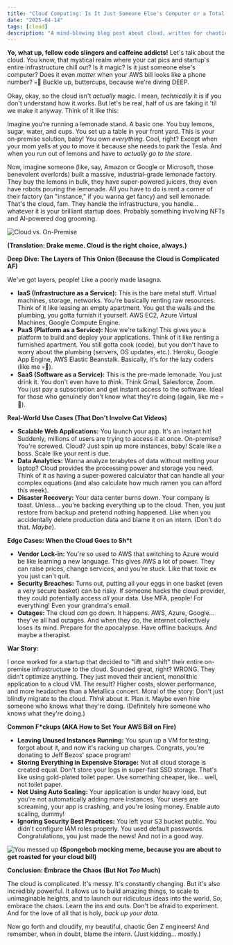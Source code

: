 ```yaml
---
title: "Cloud Computing: Is It Just Someone Else's Computer or a Total Existential Crisis?"
date: "2025-04-14"
tags: [cloud]
description: "A mind-blowing blog post about cloud, written for chaotic Gen Z engineers."
---
```


**Yo, what up, fellow code slingers and caffeine addicts!** Let's talk about the cloud. You know, that mystical realm where your cat pics and startup's entire infrastructure chill out? Is it magic? Is it just someone else's computer? Does it even *matter* when your AWS bill looks like a phone number? 💀🙏 Buckle up, buttercups, because we're diving DEEP.

Okay, okay, so the cloud isn't *actually* magic. I mean, *technically* it is if you don't understand how it works. But let's be real, half of us are faking it 'til we make it anyway. Think of it like this:

Imagine you're running a lemonade stand. A basic one. You buy lemons, sugar, water, and cups. You set up a table in your front yard. This is your on-premise solution, baby! You own *everything*. Cool, right? Except when your mom yells at you to move it because she needs to park the Tesla. And when you run out of lemons and have to *actually go to the store*.

Now, imagine someone (like, say, Amazon or Google or Microsoft, those benevolent overlords) built a massive, industrial-grade lemonade factory. They buy the lemons in bulk, they have super-powered juicers, they even have robots pouring the lemonade. All you have to do is rent a corner of their factory (an "instance," if you wanna get fancy) and sell lemonade. That's the cloud, fam. They handle the infrastructure, you handle… whatever it is your brilliant startup does. Probably something involving NFTs and AI-powered dog grooming.

![Cloud vs. On-Premise](https://i.kym-cdn.com/photos/images/newsfeed/001/488/764/2a8.jpg)

**(Translation: Drake meme. Cloud is the right choice, always.)**

**Deep Dive: The Layers of This Onion (Because the Cloud is Complicated AF)**

We've got layers, people! Like a poorly made lasagna.

*   **IaaS (Infrastructure as a Service):** This is the bare metal stuff. Virtual machines, storage, networks. You're basically renting raw resources. Think of it like leasing an empty apartment. You get the walls and the plumbing, you gotta furnish it yourself. AWS EC2, Azure Virtual Machines, Google Compute Engine.
*   **PaaS (Platform as a Service):** Now we're talking! This gives you a platform to build and deploy your applications. Think of it like renting a furnished apartment. You still gotta cook (code), but you don't have to worry about the plumbing (servers, OS updates, etc.). Heroku, Google App Engine, AWS Elastic Beanstalk. Basically, it's for the lazy coders (like me 💀🙏).
*   **SaaS (Software as a Service):** This is the pre-made lemonade. You just drink it. You don't even have to *think*. Think Gmail, Salesforce, Zoom. You just pay a subscription and get instant access to the software. Ideal for those who genuinely don't know what they're doing (again, like me 💀🙏).

**Real-World Use Cases (That Don't Involve Cat Videos)**

*   **Scalable Web Applications:** You launch your app. It's an instant hit! Suddenly, millions of users are trying to access it at once. On-premise? You're screwed. Cloud? Just spin up more instances, baby! Scale like a boss. Scale like your rent is due.
*   **Data Analytics:** Wanna analyze terabytes of data without melting your laptop? Cloud provides the processing power and storage you need. Think of it as having a super-powered calculator that can handle all your complex equations (and also calculate how much ramen you can afford this week).
*   **Disaster Recovery:** Your data center burns down. Your company is toast. Unless… you're backing everything up to the cloud. Then, you just restore from backup and pretend nothing happened. Like when you accidentally delete production data and blame it on an intern. (Don't do that. *Maybe*).

**Edge Cases: When the Cloud Goes to Sh*t**

*   **Vendor Lock-in:** You're so used to AWS that switching to Azure would be like learning a new language. This gives AWS a lot of power. They can raise prices, change services, and you're stuck. Like that toxic ex you just can't quit.
*   **Security Breaches:** Turns out, putting all your eggs in one basket (even a very secure basket) can be risky. If someone hacks the cloud provider, they could potentially access *all* your data. Use MFA, people! For everything! Even your grandma's email.
*   **Outages:** The cloud *can* go down. It happens. AWS, Azure, Google… they've all had outages. And when they do, the internet collectively loses its mind. Prepare for the apocalypse. Have offline backups. And maybe a therapist.

**War Story:**

I once worked for a startup that decided to "lift and shift" their entire on-premise infrastructure to the cloud. Sounded great, right? WRONG. They didn't optimize anything. They just moved their ancient, monolithic application to a cloud VM. The result? Higher costs, slower performance, and more headaches than a Metallica concert. Moral of the story: Don't just blindly migrate to the cloud. *Think* about it. Plan it. Maybe even hire someone who knows what they're doing. (Definitely hire someone who knows what they're doing.)

**Common F\*ckups (AKA How to Set Your AWS Bill on Fire)**

*   **Leaving Unused Instances Running:** You spun up a VM for testing, forgot about it, and now it's racking up charges. Congrats, you're donating to Jeff Bezos' space program!
*   **Storing Everything in Expensive Storage:** Not all cloud storage is created equal. Don't store your logs in super-fast SSD storage. That's like using gold-plated toilet paper. Use something cheaper, like… well, not toilet paper.
*   **Not Using Auto Scaling:** Your application is under heavy load, but you're not automatically adding more instances. Your users are screaming, your app is crashing, and you're losing money. Enable auto scaling, dummy!
*   **Ignoring Security Best Practices:** You left your S3 bucket public. You didn't configure IAM roles properly. You used default passwords. Congratulations, you just made the news! And not in a good way.

![You messed up](https://imgflip.com/s/meme/Mocking-Spongebob.jpg)
**(Spongebob mocking meme, because you are about to get roasted for your cloud bill)**

**Conclusion: Embrace the Chaos (But Not *Too* Much)**

The cloud is complicated. It's messy. It's constantly changing. But it's also incredibly powerful. It allows us to build amazing things, to scale to unimaginable heights, and to launch our ridiculous ideas into the world. So, embrace the chaos. Learn the ins and outs. Don't be afraid to experiment. And for the love of all that is holy, *back up your data*.

Now go forth and cloudify, my beautiful, chaotic Gen Z engineers! And remember, when in doubt, blame the intern. (Just kidding… mostly.)

